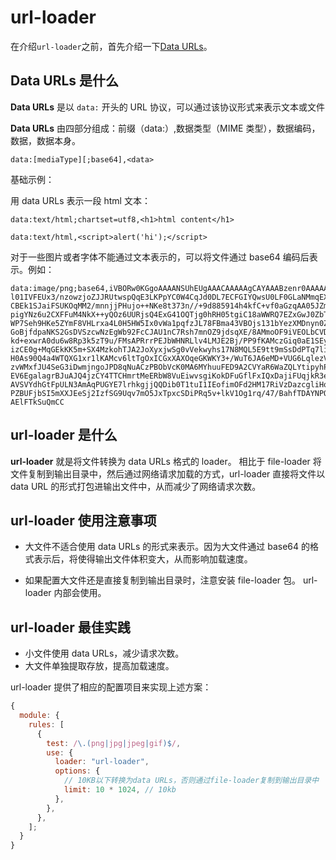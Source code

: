 # url-loader

在介绍`url-loader`之前，首先介绍一下[Data URLs](https://developer.mozilla.org/zh-CN/docs/Web/HTTP/Basics_of_HTTP/Data_URIs)。

## Data URLs 是什么

**Data URLs** 是以 `data:` 开头的 URL 协议，可以通过该协议形式来表示文本或文件

**Data URLs** 由四部分组成：前缀（data:）,数据类型（MIME 类型），数据编码，数据，数据本身。

```
data:[mediaType][;base64],<data>
```

基础示例：

用 data URLs 表示一段 html 文本：

```
data:text/html;chartset=utf8,<h1>html content</h1>
```

```
data:text/html,<script>alert('hi');</script>
```

对于一些图片或者字体不能通过文本表示的，可以将文件通过 base64 编码后表示。例如：

```
data:image/png;base64,iVBORw0KGgoAAAANSUhEUgAAACAAAAAgCAYAAABzenr0AAAAAXNSR0IArs4c6QAAAqhJREFUWEfF
l01IVFEUx3/nzowzjoZJJRUtwspQqE3LKPpYC0W4CqJd0DL7ECFGIYQwsU0LF0GLaNMmqEXLIEha
CBEk1SJaiFSUKOqMM2/mnnjjPHujo++NKe8t373n//+9d885914h4kfC+vf0aGzqAA05JZmNEU8J
pigYNz6u2CXFFuM4NkX++yQOz6UURjsQ4ExG41OQTjg0hRH05tgiC18aWWRQ7EZxGwJ0ZbTZODSV
WP7Seh9HKe5ZYmF8VHLrxa4L0H5HW5Ix0vWa1pqfzJL78FBma43VBOjs131bYezXMDnyn0ZlZrXu
GoBjfdpaNKS2GsDVSzcwNzEgWb92FcCJAU1nC7Rsh7mnOZ9jdsqXE/8AMmoOF9iVEOLbCVDK43wd
kd+exwrA0du6w8Rp3k5zT9u/FMsAPRrrPEJbWHNRLlv4LMJE2Bj/PP9fKAMczGiq0aE1SEyEQ5R4
izCE0g+MqGEkKK5m+SX4MzkohTJA2JoXyxjwSg0vVekwyhs17N8MQL5E9tt9mSsDdPTq7liSRJCQ
H0As90Q4a4WTQXG1xr1lKAMcv6ltTgOxICGxXAXOqeGKWKY3+/WuT6JA6eMD+VUG6LqlezVB4Mbk
zvWMxfJU4SeG3iDwmjngoJPD8qNuACzPBObVcK0MA6MYhuuFED9A2CVYaR6WaZQLYtipyhPvvQrX
EV6EgalagrBJuAJQ4jzCY4TTCHmrtMeERbW8VuEiwvsgiKokDFuGflFxIQxDajiFUqjkR3elMm4E
AVSVYdhGtFpULN3AmAqPUGYE7lrhkgjjQQDib0T1tuI1IEofimOFd2HM17RiVzDazcgliHo7dhmi
PZBUFjbSI5mXXJEeSj2IzfSG9Uqv7mO5JxTpxcSDiPRq5v+lkV1Og1rq/47/BahfTDAYNPOUAAAA
AElFTkSuQmCC
```

## url-loader 是什么

**url-loader** 就是将文件转换为 data URLs 格式的 loader。 相比于 file-loader 将文件复制到输出目录中，然后通过网络请求加载的方式，url-loader 直接将文件以 data URL 的形式打包进输出文件中，从而减少了网络请求次数。

## url-loader 使用注意事项

- 大文件不适合使用 data URLs 的形式来表示。因为大文件通过 base64 的格式表示后，将使得输出文件体积变大，从而影响加载速度。

- 如果配置大文件还是直接复制到输出目录时，注意安装 file-loader 包。 url-loader 内部会使用。

## url-loader 最佳实践

- 小文件使用 data URLs，减少请求次数。
- 大文件单独提取存放，提高加载速度。

url-loader 提供了相应的配置项目来实现上述方案：

```javascript
{
  module: {
    rules: [
      {
        test: /\.(png|jpg|jpeg|gif)$/,
        use: {
          loader: "url-loader",
          options: {
            // 10KB以下转换为data URLs，否则通过file-loader复制到输出目录中
            limit: 10 * 1024, // 10kb
          },
        },
      },
    ];
  }
}
```
